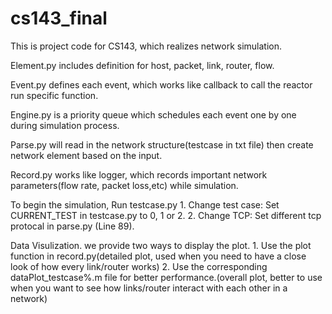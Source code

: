 # cs143_final

This is project code for CS143, which realizes network simulation.

Element.py includes definition for host, packet, link, router, flow.

Event.py defines each event, which works like callback to call the reactor run specific function.

Engine.py is a priority queue which schedules each event one by one during simulation process.

Parse.py will read in the network structure(testcase in txt file) then create network element based on the input.

Record.py works like logger, which records important network parameters(flow rate, packet loss,etc) while simulation.

To begin the simulation, Run testcase.py 
    1. Change test case: Set CURRENT_TEST in testcase.py to 0, 1 or 2.
    2. Change TCP: Set different tcp protocal in parse.py (Line 89).

Data Visulization. we provide two ways to display the plot.
    1. Use the plot function in record.py(detailed plot, used when you need to have a close look of how every link/router works)
    2. Use the corresponding dataPlot_testcase%.m file for better performance.(overall plot, better to use when you want to 
    see how links/router interact with each other in a network)
